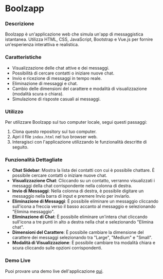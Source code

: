 # Boolzapp

### Descrizione
Boolzapp è un'applicazione web che simula un'app di messaggistica istantanea. Utilizza HTML, CSS, JavaScript, Bootstrap e Vue.js per fornire un'esperienza interattiva e realistica.

### Caratteristiche
- Visualizzazione delle chat attive e dei messaggi.
- Possibilità di cercare contatti o iniziare nuove chat.
- Invio e ricezione di messaggi in tempo reale.
- Eliminazione di messaggi e chat.
- Cambio delle dimensioni del carattere e modalità di visualizzazione (modalità scura o chiara).
- Simulazione di risposte casuali ai messaggi.

### Utilizzo
Per utilizzare Boolzapp sul tuo computer locale, segui questi passaggi:

1. Clona questo repository sul tuo computer.
2. Apri il file `index.html` nel tuo browser web.
3. Interagisci con l'applicazione utilizzando le funzionalità descritte di seguito.

### Funzionalità Dettagliate
- **Chat Sidebar**: Mostra la lista dei contatti con cui è possibile chattare. È possibile cercare contatti o iniziare nuove chat.
- **Visualizzazione Chat**: Cliccando su un contatto, verranno visualizzati i messaggi della chat corrispondente nella colonna di destra.
- **Invio di Messaggi**: Nella colonna di destra, è possibile digitare un messaggio nella barra di input e premere Invio per inviarlo.
- **Eliminazione di Messaggi**: È possibile eliminare un messaggio cliccando sull'icona a freccia verso il basso accanto al messaggio e selezionando "Elimina messaggio".
- **Eliminazione di Chat**: È possibile eliminare un'intera chat cliccando sull'icona a tre punti in alto a destra nella chat e selezionando "Elimina chat".
- **Dimensioni del Carattere**: È possibile cambiare la dimensione del carattere dei messaggi selezionando tra "Large", "Medium" e "Small".
- **Modalità di Visualizzazione**: È possibile cambiare tra modalità chiara e scura cliccando sulle opzioni corrispondenti.

### Demo Live
Puoi provare una demo live dell'applicazione [qui](https://caldatoluca.github.io./boolzapp/).
